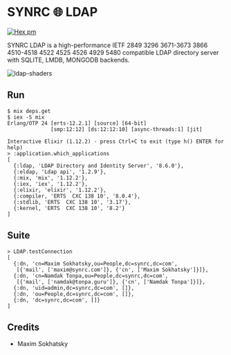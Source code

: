 SYNRC 🌐 LDAP
=============
[![Hex pm](http://img.shields.io/hexpm/v/ldap.svg?style=flat)](https://hex.pm/packages/ldap)

SYNRC LDAP is a high-performance IETF 2849 3296 3671-3673 3866 4510-4518 4522 4525 4526 4929 5480
compatible LDAP directory server with SQLITE, LMDB, MONGODB backends.

![ldap-shaders](https://github.com/synrc/ldap/assets/144776/19f35667-9a0e-4e43-8524-b6ccdf6c21b7)

Run
------

```
$ mix deps.get
$ iex -S mix
Erlang/OTP 24 [erts-12.2.1] [source] [64-bit]
              [smp:12:12] [ds:12:12:10] [async-threads:1] [jit]

Interactive Elixir (1.12.2) - press Ctrl+C to exit (type h() ENTER for help)
> :application.which_applications
[
  {:ldap, 'LDAP Directory and Identity Server', '8.6.0'},
  {:eldap, 'Ldap api', '1.2.9'},
  {:mix, 'mix', '1.12.2'},
  {:iex, 'iex', '1.12.2'},
  {:elixir, 'elixir', '1.12.2'},
  {:compiler, 'ERTS  CXC 138 10', '8.0.4'},
  {:stdlib, 'ERTS  CXC 138 10', '3.17'},
  {:kernel, 'ERTS  CXC 138 10', '8.2'}
]
```

Suite
-----

```
> LDAP.testConnection
[
  {:dn, 'cn=Maxim Sokhatsky,ou=People,dc=synrc,dc=com',
   [{'mail', ['maxim@synrc.com']}, {'cn', ['Maxim Sokhatsky']}]},
  {:dn, 'cn=Namdak Tonpa,ou=People,dc=synrc,dc=com',
   [{'mail', ['namdak@tonpa.guru']}, {'cn', ['Namdak Tonpa']}]},
  {:dn, 'uid=admin,dc=synrc,dc=com', []},
  {:dn, 'ou=People,dc=synrc,dc=com', []},
  {:dn, 'dc=synrc,dc=com', []}
]
```

Credits
-------

* Maxim Sokhatsky
